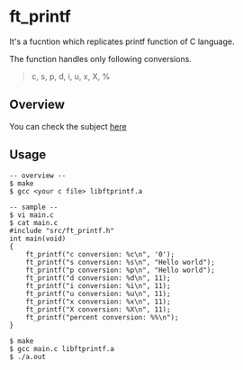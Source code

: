 # ft_printf

It's a fucntion which replicates printf function of C language.

The function handles only following conversions.
>c, s, p, d, i, u, x, X, %

## Overview
You can check the subject [here](https://github.com/hy-3/42_ft_printf/blob/master/printf.pdf)

## Usage
```
-- overview --
$ make
$ gcc <your c file> libftprintf.a

-- sample --
$ vi main.c
$ cat main.c
#include "src/ft_printf.h"
int	main(void)
{
	ft_printf("c conversion: %c\n", '0');
	ft_printf("s conversion: %s\n", "Hello world");
	ft_printf("p conversion: %p\n", "Hello world");
	ft_printf("d conversion: %d\n", 11);
	ft_printf("i conversion: %i\n", 11);
	ft_printf("u conversion: %u\n", 11);
	ft_printf("x conversion: %x\n", 11);
	ft_printf("X conversion: %X\n", 11);
	ft_printf("percent conversion: %%\n");
}

$ make
$ gcc main.c libftprintf.a
$ ./a.out
```
